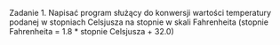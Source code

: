 
Zadanie 1. 
Napisać program służący do konwersji wartości temperatury podanej w stopniach Celsjusza 
na stopnie w skali Fahrenheita (stopnie Fahrenheita = 1.8 * stopnie Celsjusza + 32.0)